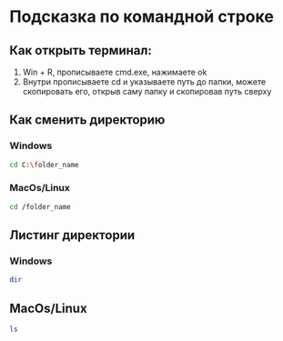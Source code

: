 # Подсказка по командной строке

## Как открыть терминал:

1. Win + R, прописываете cmd.exe, нажимаете ok
2. Внутри прописываете cd и указываете путь до папки, можете скопировать его, открыв саму папку и скопировав путь сверху

## Как сменить директорию
### Windows
```sh
cd C:\folder_name
```

### MacOs/Linux
```sh
cd /folder_name
```

## Листинг директории
### Windows
```sh
dir
```
## MacOs/Linux
```sh
ls
```
